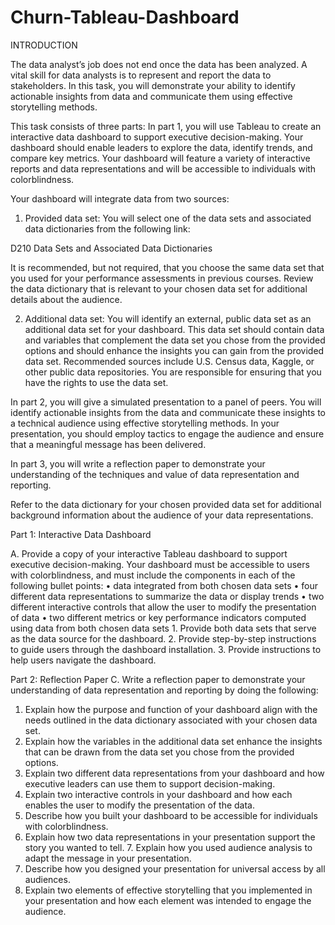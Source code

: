 # Churn-Tableau-Dashboard

INTRODUCTION

The data analyst’s job does not end once the data has been analyzed. A vital skill for data analysts is to represent and report the data to stakeholders. In this task, you will demonstrate your ability to identify actionable insights from data and communicate them using effective storytelling methods.

This task consists of three parts:
In part 1, you will use Tableau to create an interactive data dashboard to support executive decision-making. Your dashboard should enable leaders to explore the data, identify trends, and compare key metrics. Your dashboard will feature a variety of interactive reports and data representations and will be accessible to individuals with colorblindness.

Your dashboard will integrate data from two sources:

1. Provided data set: You will select one of the data sets and associated data dictionaries from the following link:

D210 Data Sets and Associated Data Dictionaries

It is recommended, but not required, that you choose the same data set that you used for your performance assessments in previous courses. Review the data dictionary that is relevant to your chosen data set for additional details about the audience.

2. Additional data set: You will identify an external, public data set as an additional data set for your dashboard. This data set should contain data and variables that complement the data set you chose from the provided options and should enhance the insights you can gain from the provided data set. Recommended sources include U.S. Census data, Kaggle, or other public data repositories. You are responsible for ensuring that you have the rights to use the data set.

In part 2, you will give a simulated presentation to a panel of peers. You will identify actionable insights from the data and communicate these insights to a technical audience using effective storytelling methods. In your presentation, you should employ tactics to engage the audience and ensure that a meaningful message has been delivered.

In part 3, you will write a reflection paper to demonstrate your understanding of the techniques and value of data representation and reporting.

Refer to the data dictionary for your chosen provided data set for additional background information about the audience of your data representations.

Part 1: Interactive Data Dashboard

A. Provide a copy of your interactive Tableau dashboard to support executive decision-making. Your dashboard must be accessible to users with colorblindness, and must include the components
in each of the following bullet points:
• data integrated from both chosen data sets
• four different data representations to summarize the data or display trends
• two different interactive controls that allow the user to modify the presentation of data
• two different metrics or key performance indicators computed using data from both chosen data sets 1. Provide both data sets that serve as the data source for the dashboard.
2. Provide step-by-step instructions to guide users through the dashboard installation.
3. Provide instructions to help users navigate the dashboard.

Part 2: Reflection Paper
C. Write a reflection paper to demonstrate your understanding of data representation and reporting by doing the following:
1. Explain how the purpose and function of your dashboard align with the needs outlined in the data
dictionary associated with your chosen data set.
2. Explain how the variables in the additional data set enhance the insights that can be drawn from the
data set you chose from the provided options.
3. Explain two different data representations from your dashboard and how executive leaders can use
them to support decision-making.
4. Explain two interactive controls in your dashboard and how each enables the user to modify the
presentation of the data.
5. Describe how you built your dashboard to be accessible for individuals with colorblindness.
6. Explain how two data representations in your presentation support the story you wanted to tell. 7. Explain how you used audience analysis to adapt the message in your presentation.
8. Describe how you designed your presentation for universal access by all audiences.
9. Explain two elements of effective storytelling that you implemented in your presentation and how
each element was intended to engage the audience.
